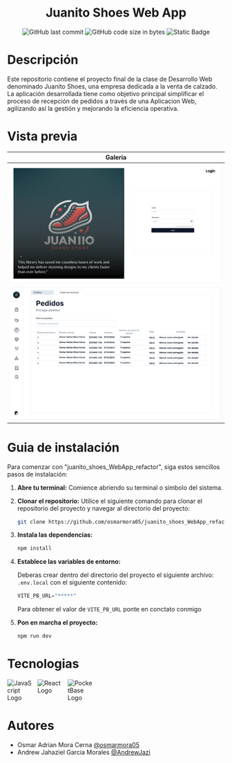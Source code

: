 <div align="center"> 
    <h1>Juanito Shoes Web App</h1>
</div>

<div align="center"> 
   
   ![GitHub last commit](https://img.shields.io/github/last-commit/osmarmora05/juanito_shoes_WebApp_refactor?style=for-the-badge&color=%23fab387)
   ![GitHub code size in bytes](https://img.shields.io/github/languages/code-size/osmarmora05/juanito_shoes_WebApp_refactor?style=for-the-badge&color=%2389dceb%09)
   ![Static Badge](https://img.shields.io/badge/developing-DA?style=for-the-badge&color=%23f9e2af)

</div>

# Descripción

Este repositorio contiene el proyecto final de la clase de Desarrollo Web denominado Juanito Shoes, una empresa dedicada a la venta de calzado. La aplicación desarrollada tiene como objetivo principal simplificar el proceso de recepción de pedidos a través de una Aplicacion Web, agilizando así la gestión y mejorando la eficiencia operativa.

# Vista previa

| <center><b>Galeria</b></center> |
| ------------------------------------------------------------------------------------------------------------------ |
| <img src="./assets/prev1.png"/> |
| <img src="./assets/prev2.png"/> |

# Guia de instalación

Para comenzar con "juanito_shoes_WebApp_refactor", siga estos sencillos pasos de instalación:

1. **Abre tu terminal:**
   Comience abriendo su terminal o símbolo del sistema.

2. **Clonar el repositorio:**
   Utilice el siguiente comando para clonar el repositorio del proyecto y navegar al directorio del proyecto:

   ```sh
   git clone https://github.com/osmarmora05/juanito_shoes_WebApp_refactor.git && cd juanito_shoes_WebApp_refactor
   ```

3. **Instala las dependencias:**

    ```sh
    npm install
    ```

4. **Establece las variables de entorno:**

    Deberas crear dentro del directorio del proyecto el siguiente archivo: `.env.local` con el siguiente contenido:

    ```JavaScript
    VITE_PB_URL="*****"
    ```

    Para obtener el valor de `VITE_PB_URL` ponte en conctato conmigo

5. **Pon en marcha el proyecto:**
    ```sh
    npm run dev
    ```

# Tecnologias

<div style="display: flex; flex-direction: row; width: 100%; gap: 10px">

<img src="https://upload.wikimedia.org/wikipedia/commons/6/6a/JavaScript-logo.png" alt="JavaScript Logo" width="60px"/>
<img src="https://upload.wikimedia.org/wikipedia/commons/thumb/4/47/React.svg/1200px-React.svg.png" alt="React Logo" width="60px"/>
<img src="https://seeklogo.com/images/P/pocketbase-logo-CA73994F09-seeklogo.com.png" alt="PocketBase Logo" width="60px"/>

</div>

<p align="center">
    <b> </b>
</p>

# Autores

- Osmar Adrian Mora Cerna [@osmarmora05](https://github.com/osmarmora05)
- Andrew Jahaziel Garcia Morales [@AndrewJazi](https://github.com/AndrewJazi)